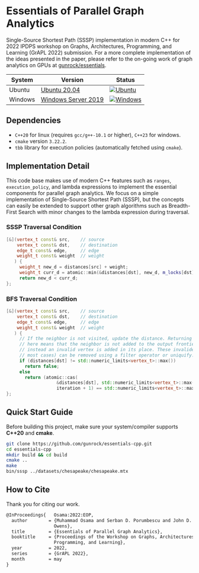 # Essentials of Parallel Graph Analytics
Single-Source Shortest Path (SSSP) implementation in modern C++ for 2022 IPDPS workshop on Graphs, Architectures, Programming, and Learning (GrAPL 2022) submission. For a more complete implementation of the ideas presented in the paper, please refer to the on-going work of graph analytics on GPUs at [gunrock/essentials](https://github.com/gunrock/essentials).

| System  | Version                                                                                                                                                       | Status                                                                                                                                                   |
|---------|------------------------------------------------------------------------------------------------------------------------------------------------------------|----------------------------------------------------------------------------------------------------------------------------------------------------------|
| Ubuntu  | [Ubuntu 20.04](https://docs.github.com/en/actions/using-github-hosted-runners/about-github-hosted-runners#supported-runners-and-hardware-resources)        | [![Ubuntu](https://github.com/neoblizz/sssp/actions/workflows/ubuntu.yml/badge.svg)](https://github.com/neoblizz/sssp/actions/workflows/ubuntu.yml)    |
| Windows | [Windows Server 2019](https://docs.github.com/en/actions/using-github-hosted-runners/about-github-hosted-runners#supported-runners-and-hardware-resources) | [![Windows](https://github.com/neoblizz/sssp/actions/workflows/windows.yml/badge.svg)](https://github.com/neoblizz/sssp/actions/workflows/windows.yml) |

## Dependencies
- `C++20` for linux (requires `gcc/g++-10.1` or higher), `C++23` for windows.
- `cmake` version `3.22.2`.
- `tbb` library for execution policies (automatically fetched using `cmake`).

## Implementation Detail
This code base makes use of modern C++ features such as `ranges`, `execution_policy`, and lambda expressions to implement the essential components for parallel graph analytics. We focus on a simple implementation of Single-Source Shortest Path (SSSP), but the concepts can easily be extended to support other graph algorithms such as Breadth-First Search with minor changes to the lambda expression during traversal.

### SSSP Traversal Condition
```cpp
[&](vertex_t const& src,    // source
    vertex_t const& dst,    // destination
    edge_t const& edge,     // edge
    weight_t const& weight  // weight
   ) {
     weight_t new_d = distances[src] + weight;
     weight_t curr_d = atomic::min(&distances[dst], new_d, m_locks[dst]);
     return new_d < curr_d;
};
```

### BFS Traversal Condition
```cpp
[&](vertex_t const& src,    // source
    vertex_t const& dst,    // destination
    edge_t const& edge,     // edge
    weight_t const& weight  // weight
   ) {
     // If the neighbor is not visited, update the distance. Returning false
     // here means that the neighbor is not added to the output frontier, and
     // instead an invalid vertex is added in its place. These invalides (-1 in
     // most cases) can be removed using a filter operator or uniquify.
     if (distances[dst] != std::numeric_limits<vertex_t>::max())
       return false;
     else
       return (atomic::cas(
                   &distances[dst], std::numeric_limits<vertex_t>::max(),
                   iteration + 1) == std::numeric_limits<vertex_t>::max(), m_locks[dst]);
};
```

## Quick Start Guide
Before building this project, make sure your system/compiler supports **C++20** and **cmake**.

```bash
git clone https://github.com/gunrock/essentials-cpp.git
cd essentials-cpp
mkdir build && cd build
cmake .. 
make
bin/sssp ../datasets/chesapeake/chesapeake.mtx
```

## How to Cite
Thank you for citing our work.
```tex
@InProceedings{   Osama:2022:EOP,
  author        = {Muhammad Osama and Serban D. Porumbescu and John D.
                  Owens},
  title         = {Essentials of Parallel Graph Analytics},
  booktitle     = {Proceedings of the Workshop on Graphs, Architectures,
                  Programming, and Learning},
  year          = 2022,
  series        = {GrAPL 2022},
  month         = may
}
```
